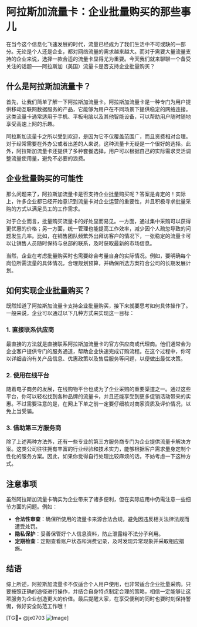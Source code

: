 # 阿拉斯加流量卡：企业批量购买的那些事儿

在当今这个信息化飞速发展的时代，流量已经成为了我们生活中不可或缺的一部分。无论是个人还是企业，都对网络流量的需求越来越大。而对于需要大量流量支持的企业来说，选择一款合适的流量卡显得尤为重要。今天我们就来聊聊一个备受关注的话题——阿拉斯加（美国）流量卡是否支持企业批量购买？

## 什么是阿拉斯加流量卡？

首先，让我们简单了解一下阿拉斯加流量卡。阿拉斯加流量卡是一种专门为用户提供移动互联网数据服务的产品，它能够为用户在不同场景下提供稳定的网络连接。这类流量卡通常适用于手机、平板电脑以及其他智能设备，可以帮助用户随时随地享受高速上网的乐趣。

阿拉斯加流量卡之所以受到欢迎，是因为它不仅覆盖范围广，而且资费相对合理。对于经常需要在外办公或者出差的人来说，这种流量卡无疑是一个很好的选择。此外，阿拉斯加流量卡还提供了多种套餐选择，用户可以根据自己的实际需求灵活调整流量使用量，避免不必要的浪费。

## 企业批量购买的可能性

那么问题来了，阿拉斯加流量卡是否支持企业批量购买呢？答案是肯定的！实际上，许多企业都已经开始意识到流量卡对企业运营的重要性，并且积极寻求批量采购的方式以满足员工的工作需求。

对于企业而言，批量购买流量卡的好处显而易见。一方面，通过集中采购可以获得更优惠的价格；另一方面，统一管理也能提高工作效率，减少因个人疏忽导致的问题发生几率。比如，在销售团队频繁外出拜访客户的情况下，一张稳定的流量卡可以让销售人员随时保持与总部的联系，及时获取最新的市场信息。

当然，企业在考虑批量购买时也需要综合考量自身的实际情况。例如，要明确每个岗位所需流量的具体情况，合理规划预算，并确保所选方案符合公司的长期发展计划。

## 如何实现企业批量购买？

既然知道了阿拉斯加流量卡支持企业批量购买，接下来就要思考如何具体操作了。一般来说，企业可以通过以下几种方式来实现这一目标：

### 1. 直接联系供应商

最直接的方法就是直接联系阿拉斯加流量卡的官方供应商或代理商。他们通常会为企业客户提供专门的服务通道，帮助企业快速完成订购流程。在这个过程中，你可以详细咨询有关产品信息、优惠政策以及售后服务等问题，以便做出最优决策。

### 2. 使用在线平台

随着电子商务的发展，在线购物平台也成为了企业采购的重要渠道之一。通过这些平台，你可以轻松找到各种品牌的流量卡，并且还能享受到更多促销活动带来的实惠。不过需要注意的是，在网上下单之前一定要仔细核对商家资质及评价情况，以免上当受骗。

### 3. 借助第三方服务商

除了上述两种方法外，还有一些专业的第三方服务商专门为企业提供流量卡解决方案。这类公司往往拥有丰富的行业经验和技术实力，能够根据客户需求量身定制个性化的服务方案。因此，如果你觉得自行处理比较麻烦的话，不妨考虑一下这种方式。

## 注意事项

虽然阿拉斯加流量卡确实为企业带来了诸多便利，但在实际应用中仍需注意一些细节方面的问题。例如：

- **合法性审查**：确保所使用的流量卡来源合法合规，避免因违反相关法律法规而遭受处罚。
- **隐私保护**：妥善保管好个人信息资料，防止泄露给不法分子利用。
- **定期检查**：定期查看账户状态和消费记录，及时发现异常现象并采取相应措施。

## 结语

综上所述，阿拉斯加流量卡不仅适合个人用户使用，也非常适合企业批量采购。只要按照正确的途径进行操作，并结合自身特点制定合理的策略，相信一定能够让这项服务为企业创造更大的价值。最后提醒大家，在享受便利的同时也要时刻保持警惕，做好安全防范工作哦！

[TG💪+ @jx0703 ![Image](https://github.com/user-attachments/assets/dbca1d08-cadb-493c-b0ec-ad6f7a83f270)]